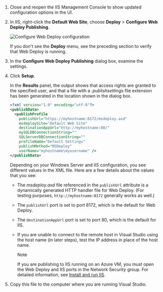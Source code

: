 
1. Close and reopen the IIS Management Console to show updated configuration options in the UI.

2. In IIS, right-click the **Default Web Site**, choose **Deploy** > **Configure Web Deploy Publishing**.

    ![Configure Web Deploy configuration](../../deployment/media/tutorial-configure-web-deploy-publishing.png)

   If you don't see the **Deploy** menu, see the preceding section to verify that Web Deploy is running.

3. In the **Configure Web Deploy Publishing** dialog box, examine the settings.

4. Click **Setup**.

    In the **Results** panel, the output shows that access rights are granted to the specified user, and that a file with a *.publishsettings* file extension has been generated in the location shown in the dialog box.

    ```xml
    <?xml version="1.0" encoding="utf-8"?>
    <publishData>
      <publishProfile
        publishUrl="https://myhostname:8172/msdeploy.axd"
        msdeploySite="Default Web Site"
        destinationAppUrl="http://myhostname:80/"
        mySQLDBConnectionString=""
        SQLServerDBConnectionString=""
        profileName="Default Settings"
        publishMethod="MSDeploy"
        userName="myhostname\myusername" />
    </publishData>
    ```

    Depending on your Windows Server and IIS configuration, you see different values in the XML file. Here are a few details about the values that you see:

   * The *msdeploy.axd* file referenced in the `publishUrl` attribute is a dynamically generated HTTP handler file for Web Deploy. (For testing purposes, `http://myhostname:8172` generally works as well.)
   * The `publishUrl` port is set to port 8172, which is the default for Web Deploy.
   * The `destinationAppUrl` port is set to port 80, which is the default for IIS.
   * If you are unable to connect to the remote host in Visual Studio using the host name (in later steps), test the IP address in place of the host name.

     > [!NOTE]
     > If you are publishing to IIS running on an Azure VM, you must open the Web Deploy and IIS ports in the Network Security group. For detailed information, see [Install and run IIS](/azure/virtual-machines/windows/quick-create-portal#install-web-server).

5. Copy this file to the computer where you are running Visual Studio.
